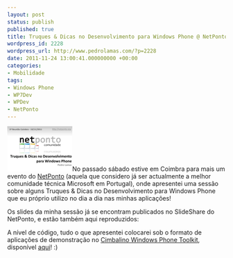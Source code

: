 ```yaml
---
layout: post
status: publish
published: true
title: Truques & Dicas no Desenvolvimento para Windows Phone @ NetPonto
wordpress_id: 2228
wordpress_url: http://www.pedrolamas.com/?p=2228
date: 2011-11-24 13:00:41.000000000 +00:00
categories:
- Mobilidade
tags:
- Windows Phone
- WP7Dev
- WPDev
- NetPonto
---
```

![](/wp-content/uploads/2011/11/Truques-Dicas-no-Desenvolvimento-para-Windows-Phone.png "Truques & Dicas no Desenvolvimento para Windows Phone")No passado sábado estive em Coimbra para mais um evento do [NetPonto](http://netponto.org/) (aquela que considero já ser actualmente a melhor comunidade técnica Microsoft em Portugal), onde apresentei uma sessão sobre alguns Truques & Dicas no Desenvolvimento para Windows Phone que eu próprio utilizo no dia a dia nas minhas aplicações!

Os slides da minha sessão já se encontram publicados no SlideShare do NetPonto, e estão também aqui reproduzidos:

A nível de código, tudo o que apresentei colocarei sob o formato de aplicações de demonstração no [Cimbalino Windows Phone Toolkit](/2011/11/23/cimbalino-windows-phone-toolkit/), disponível [aqui](http://cimbalino.org)! :)
